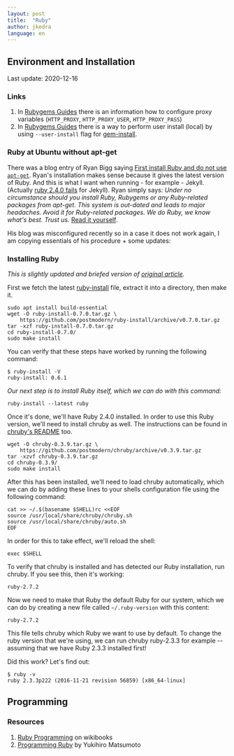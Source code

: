 ```yaml
---
layout: post
title:  "Ruby"
author: jkedra
language: en
---
```


## Environment and Installation

Last update: 2020-12-16

### Links

1. In [Rubygems Guides][rgg-ref_env]
   there is an information how to configure proxy variables
   (`HTTP_PROXY`, `HTTP_PROXY_USER`, `HTTP_PROXY_PASS`)
2. In [Rubygems Guides][rgg-ref]
   there is a way to perform user install (local) by using
   `--user-install` flag for [gem-install][rgg-ref_inst].

### Ruby at Ubuntu without apt-get

There was a blog entry of Ryan Bigg saying 
[First install Ruby and do not use `apt-get`][rruby].
Ryan's installation makes sense because it gives the latest version of Ruby.
And this is what I want when running - for example - Jekyll.
(Actually [ruby 2.4.0 fails][ruby240fail] for Jekyll).
Ryan simply says:
_Under no circumstance should you install Ruby, Rubygems or any Ruby-related
packages from apt-get. This system is out-dated and leads to major headaches.
Avoid it for Ruby-related packages. We do Ruby, we know what's best. Trust us._
[Read it yourself][rruby].

His blog was misconfigured recently so in a case it does not work again,
I am copying essentials of his procedure + some updates:

### Installing Ruby

_This is slightly updated and briefed version of [original article][rruby]._

First we fetch the latest [ruby-install][rubyinstall] file, extract it into a
directory, then make it.

    sudo apt install build-essential
    wget -O ruby-install-0.7.0.tar.gz \
        https://github.com/postmodern/ruby-install/archive/v0.7.0.tar.gz
    tar -xzf ruby-install-0.7.0.tar.gz
    cd ruby-install-0.7.0/
    sudo make install

You can verify that these steps have worked by running the following command:

    $ ruby-install -V
    ruby-install: 0.6.1

_Our next step is to install Ruby itself, which we can do with this command:_

    ruby-install --latest ruby

Once it's done, we'll have Ruby 2.4.0 installed. In order to use this Ruby
version, we'll need to install chruby as well. The instructions can be found in
[chruby's README][chruby] too.

    wget -O chruby-0.3.9.tar.gz \
        https://github.com/postmodern/chruby/archive/v0.3.9.tar.gz
    tar -xzvf chruby-0.3.9.tar.gz
    cd chruby-0.3.9/
    sudo make install
    
After this has been installed, we'll need to load chruby automatically, which
we can do by adding these lines to your shells configuration file using the
following command:

    cat >> ~/.$(basename $SHELL)rc <<EOF
    source /usr/local/share/chruby/chruby.sh
    source /usr/local/share/chruby/auto.sh
    EOF

In order for this to take effect, we'll reload the shell:

    exec $SHELL

To verify that chruby is installed and has detected our Ruby installation, run
chruby. If you see this, then it's working:

    ruby-2.7.2

Now we need to make that Ruby the default Ruby for our system, which we can do
by creating a new file called `~/.ruby-version` with this content:

    ruby-2.7.2

This file tells chruby which Ruby we want to use by default. To change the
ruby version that we're using, we can run chruby ruby-2.3.3 for example --
assuming that we have Ruby 2.3.3 installed first!

Did this work? Let's find out:

    $ ruby -v
    ruby 2.3.3p222 (2016-11-21 revision 56859) [x86_64-linux]

## Programming

### Resources

1. [Ruby Programming](https://en.wikibooks.org/wiki/Ruby_Programming)
    on wikibooks
2. [Programming Ruby](http://ruby-doc.com/docs/ProgrammingRuby/)
    by Yukihiro Matsumoto

[rruby]:        http://ryanbigg.com/2014/10/ubuntu-ruby-ruby-install-chruby-and-you
[rubyinstall]:  https://github.com/postmodern/ruby-install#install
[chruby]:       https://github.com/postmodern/chruby#install
[ruby240fail]:  https://github.com/rails/rails/issues/27450
[rgg-ref]:      http://guides.rubygems.org/command-reference/
[rgg-ref_env]:  http://guides.rubygems.org/command-reference/#gem-environment
[rgg-ref_inst]: http://guides.rubygems.org/command-reference/#gem-install


